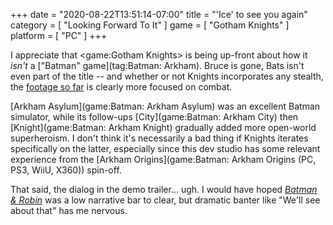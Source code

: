 +++
date = "2020-08-22T13:51:14-07:00"
title = "'Ice' to see you again"
category = [ "Looking Forward To It" ]
game = [ "Gotham Knights" ]
platform = [ "PC" ]
+++

I appreciate that <game:Gotham Knights> is being up-front about how it <i>isn't</i> a ["Batman" game](tag:Batman: Arkham).  Bruce is gone, Bats isn't even part of the title -- and whether or not Knights incorporates any stealth, the <a href="https://www.youtube.com/watch?v=hJjRRErYdO4">footage so far</a> is clearly more focused on combat.

[Arkham Asylum](game:Batman: Arkham Asylum) was an excellent Batman simulator, while its follow-ups [City](game:Batman: Arkham City) then [Knight](game:Batman: Arkham Knight) gradually added more open-world superheroism.  I don't think it's necessarily a bad thing if Knights iterates specifically on the latter, especially since this dev studio has some relevant experience from the [Arkham Origins](game:Batman: Arkham Origins (PC, PS3, WiiU, X360)) spin-off.

That said, the dialog in the demo trailer... ugh.  I would have hoped <i><a href="https://www.imdb.com/title/tt0118688/">Batman & Robin</a></i> was a low narrative bar to clear, but dramatic banter like "We'll see about that" has me nervous.
